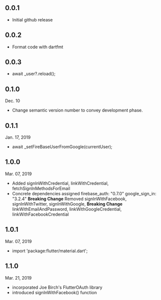 ## 0.0.1 
- Initial github release
## 0.0.2
- Format code with dartfmt
## 0.0.3
- await _user?.reload();
## 0.1.0 
 Dec. 10
- Change semantic version number to convey development phase.
## 0.1.1 
 Jan. 17, 2019  
- await _setFireBaseUserFromGoogle(currentUser);
## 1.0.0
 Mar. 07, 2019  
- Added signInWithCredential, linkWithCredential, fetchSignInMethodsForEmail
- Concrete dependencies assigned firebase_auth: "0.7.0" google_sign_in: "3.2.4"
**Breaking Change** Removed signInWithFacebook, signInWithTwitter, signInWithGoogle, 
**Breaking Change** linkWithEmailAndPassword, linkWithGoogleCredential, linkWithFacebookCredential
## 1.0.1
 Mar. 07, 2019  
- import 'package:flutter/material.dart';
## 1.1.0
 Mar. 21, 2019  
- incorporated Joe Birch's FlutterOAuth library
- introduced signInWithFacebook() function 
